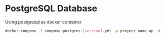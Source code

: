 # PostgreSQL Database

Using postgresql as docker container

```bash
docker-compose -f compose-postgres-[version].yml -p project_name up -d
```
